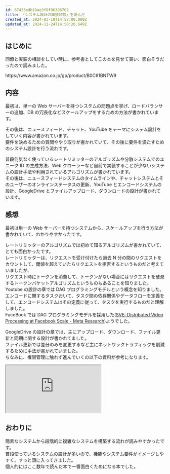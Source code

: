 ```yaml
---
id: 67433edb18ae3f8f96386702
title: 「システム設計の面接試験」を読んだ
created_at: 2024-03-10T14:57:00.000Z
updated_at: 2024-11-24T14:58:20.649Z
---
```


<h2>はじめに</h2>
<p>同僚と実装の相談をしてい時に、参考書としてこの本を見せて貰い、面白そうだったので読みました。</p>
<p>https://www.amazon.co.jp/gp/product/B0C61BNTW9</p>
<h2>内容</h2>
<p>最初は、単一の Web サーバーを持つシステムの問題点を挙げ、ロードバランサーの追加、DB の冗長化などスケールアップをするための方法が書かれています。</p>
<p>その後は、ニュースフィード、チャット、YouTube をテーマにシステム設計をしていく内容が書かれています。<br>
要件を決めるための質問ややり取りが書かれていて、その後に要件を満たすためのシステム設計を行う流れです。</p>
<p>普段何気なく使っているレートリミッターのアルゴリズムや分散システムでのユニーク ID の生成方法、Web クローラーなど自前で実装することが少ないシステムの設計手法や利用されているアルゴリズムが書かれています。<br>
その後は、ニュースフィードシステムのタイムラインや、チャットシステムとそのユーザーのオンラインステータスの更新、YouTube とエンコードシステムの設計、GoogleDrive とファイルアップロード、ダウンロードの設計が書かれています。</p>
<h2>感想</h2>
<p>最初は単一の Web サーバーを持つシステムから、スケールアップを行う方法が書かれていて、わかりやすかったです。</p>
<p>レートリミッターのアルゴリズムでは初めて知るアルゴリズムが書かれていて、とても面白かったです。<br>
レートリミッターは、リクエストを受け付けたら過去 N 分の間のリクエストをカウントして、閾値を超えていたらリクエストを拒否するというものだと考えていましたが、<br>
リクエスト時にトークンを消費して、トークンがない場合にはリクエストを破棄するトークンバケットアルゴリズムというものもあることを知りました。<br>
Youtube の設計の章では DAG プログラミングモデルという概念を知りました。<br>
エンコードに関するタスクおいて、タスク間の依存関係やデータフローを定義をして、エンコードシステムはその定義に従って、タスクを実行するものだと理解しました。<br>
FaceBook では DAG プログラミングモデルを採用した(<a href="https://research.facebook.com/publications/sve-distributed-video-processing-at-facebook-scale/">SVE: Distributed Video Processing at Facebook Scale - Meta Research</a>)ようでした。</p>
<p>GoogleDrive の設計の章では、主にアップロード、ダウンロード、ファイル更新と同期に関する設計が書かれてました。<br>
ファイル更新では差分のみを変更するなど主にネットワックトラフィックを削減するために手法が書かれていました。<br>
ちなみに、権限管理に触れず進んでいくの以下の資料が参考になります。</p>
<iframe
  src='https://www.docswell.com/slide/5LLPL9/embed'
  class='docswell-iframe'
  allowfullscreen='true'
  style={{
    border: '0px',
    background: 'padding-box padding-box rgba(0, 0, 0, 0.1)',
    margin: '0px',
    padding: '12px',
    borderRadius: '6px',
    boxShadow: 'rgba(0, 0, 0, 0.2) 0px 5px 40px',
    width: '100%',
    height: 'auto',
    aspectRatio: '560 / 315',
  }}
  data-ratio='1.7777777777777777'
></iframe>
<h2>おわりに</h2>
<p>簡素なシステムから段階的に複雑なシステムを構築する流れが読みやすかったです。<br>
普段使っているシステムの設計が多いので、機能やシステム要件がイメージしやすく、すっと頭に入ってきました。<br>
個人的にはここ数年で読んだ本で一番面白くためになる本でした。</p>
